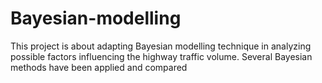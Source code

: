 # Bayesian-modelling

This project is about adapting Bayesian modelling technique in analyzing possible factors influencing the highway traffic volume. Several Bayesian methods have been applied and compared 
